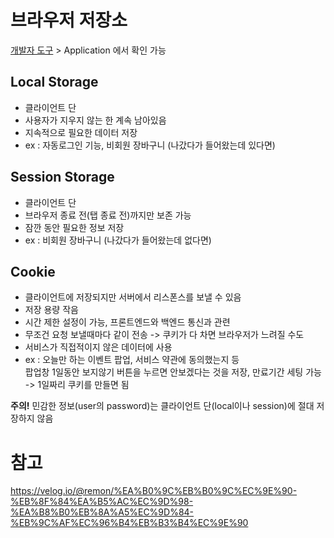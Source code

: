 # 브라우저 저장소

[개발자 도구](DeveloperTool) > Application 에서 확인 가능

## Local Storage
- 클라이언트 단
- 사용자가 지우지 않는 한 계속 남아있음
- 지속적으로 필요한 데이터 저장
- ex : 자동로그인 기능, 비회원 장바구니 (나갔다가 들어왔는데 있다면)

## Session Storage
- 클라이언트 단
- 브라우저 종료 전(탭 종료 전)까지만 보존 가능
- 잠깐 동안 필요한 정보 저장
- ex : 비회원 장바구니 (나갔다가 들어왔는데 없다면)

## Cookie
- 클라이언트에 저장되지만 서버에서 리스폰스를 보낼 수 있음
- 저장 용량 작음
- 시간 제한 설정이 가능, 프론트엔드와 백엔드 통신과 관련
- 무조건 요청 보낼때마다 같이 전송 -> 쿠키가 다 차면 브라우저가 느려질 수도
- 서비스가 직접적이지 않은 데이터에 사용  
- ex : 오늘만 하는 이벤트 팝업, 서비스 약관에 동의했는지 등  
	팝업창 1일동안 보지않기 버튼을 누르면 안보겠다는 것을 저장, 만료기간 세팅 가능 
	-> 1일짜리 쿠키를 만들면 됨

**주의!** 민감한 정보(user의 password)는 클라이언트 단(local이나 session)에 절대 저장하지 않음

# 참고
https://velog.io/@remon/%EA%B0%9C%EB%B0%9C%EC%9E%90-%EB%8F%84%EA%B5%AC%EC%9D%98-%EA%B8%B0%EB%8A%A5%EC%9D%84-%EB%9C%AF%EC%96%B4%EB%B3%B4%EC%9E%90